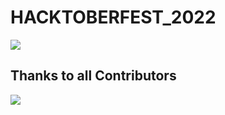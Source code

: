 # HACKTOBERFEST_2022
<img src="https://github.blog/wp-content/uploads/2022/10/hacktoberfestbanner.jpeg?fit=1200%2C630" />

## Thanks to all Contributors <a name = "contributors"></a>
<a href="https://github.com/cg-humanore/hacktoberfest_2022/graphs/contributors"> 
<img src="https://contrib.rocks/image?repo=cg-humanore/hacktoberfest_2022" /> 
</a>
